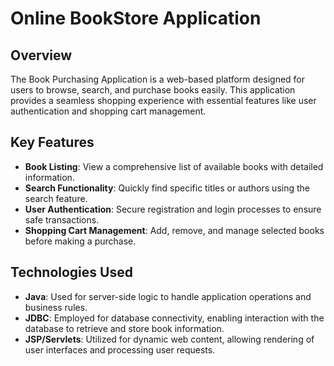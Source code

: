 # Online BookStore Application

## Overview
The Book Purchasing Application is a web-based platform designed for users to browse, search, and purchase books easily. This application provides a seamless shopping experience with essential features like user authentication and shopping cart management.

## Key Features
- **Book Listing**: View a comprehensive list of available books with detailed information.
- **Search Functionality**: Quickly find specific titles or authors using the search feature.
- **User Authentication**: Secure registration and login processes to ensure safe transactions.
- **Shopping Cart Management**: Add, remove, and manage selected books before making a purchase.

## Technologies Used
- **Java**: Used for server-side logic to handle application operations and business rules.
- **JDBC**: Employed for database connectivity, enabling interaction with the database to retrieve and store book information.
- **JSP/Servlets**: Utilized for dynamic web content, allowing rendering of user interfaces and processing user requests.

